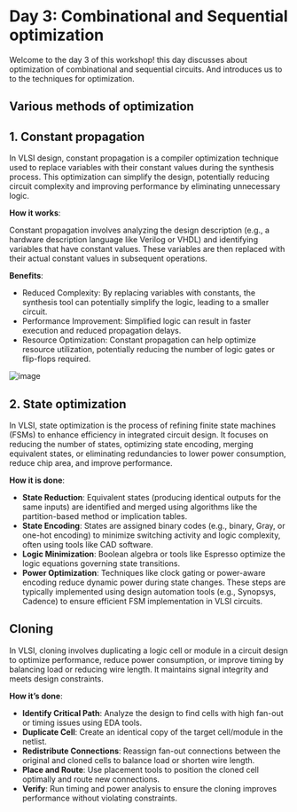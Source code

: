 # Day 3: Combinational and Sequential optimization
Welcome to the day 3 of this workshop! this day discusses about optimization of combinational and sequential circuits. And introduces us to to the techniques for optimization.

## Various methods of optimization

## 1. Constant propagation

In VLSI design, constant propagation is a compiler optimization technique used to replace variables with their constant values during the synthesis process. This optimization can simplify the design, potentially reducing circuit complexity and improving performance by eliminating unnecessary logic. 

**How it works**:

Constant propagation involves analyzing the design description (e.g., a hardware description language like Verilog or VHDL) and identifying variables that have constant values. These variables are then replaced with their actual constant values in subsequent operations. 

**Benefits**:

* Reduced Complexity: By replacing variables with constants, the synthesis tool can potentially simplify the logic, leading to a smaller circuit. 
* Performance Improvement: Simplified logic can result in faster execution and reduced propagation delays. 
* Resource Optimization: Constant propagation can help optimize resource utilization, potentially reducing the number of logic gates or flip-flops required.

![image](https://github.com/user-attachments/assets/d7f06056-66c1-44af-99a8-623fdf5879be)

## 2. State optimization
In VLSI, state optimization is the process of refining finite state machines (FSMs) to enhance efficiency in integrated circuit design. It focuses on reducing the number of states, optimizing state encoding, merging equivalent states, or eliminating redundancies to lower power consumption, reduce chip area, and improve performance.

**How it is done**:

- **State Reduction**: Equivalent states (producing identical outputs for the same inputs) are identified and merged using algorithms like the partition-based method or implication tables.
- **State Encoding**: States are assigned binary codes (e.g., binary, Gray, or one-hot encoding) to minimize switching activity and logic complexity, often using tools like CAD software.
- **Logic Minimization**: Boolean algebra or tools like Espresso optimize the logic equations governing state transitions.
- **Power Optimization**: Techniques like clock gating or power-aware encoding reduce dynamic power during state changes.
These steps are typically implemented using design automation tools (e.g., Synopsys, Cadence) to ensure efficient FSM implementation in VLSI circuits.

## Cloning
In VLSI, cloning involves duplicating a logic cell or module in a circuit design to optimize performance, reduce power consumption, or improve timing by balancing load or reducing wire length. It maintains signal integrity and meets design constraints. 

**How it’s done**: 
- **Identify Critical Path**: Analyze the design to find cells with high fan-out or timing issues using EDA tools.
- **Duplicate Cell**: Create an identical copy of the target cell/module in the netlist.
- **Redistribute Connections**: Reassign fan-out connections between the original and cloned cells to balance load or shorten wire length.
- **Place and Route**: Use placement tools to position the cloned cell optimally and route new connections.
- **Verify**: Run timing and power analysis to ensure the cloning improves performance without violating constraints.






















